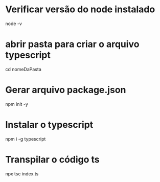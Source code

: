 # Verificar versão do node instalado 
node -v
# abrir pasta para criar o arquivo typescript
cd nomeDaPasta
# Gerar arquivo package.json
npm init -y
# Instalar o typescript
npm i -g typescript
# Transpilar o código ts
npx tsc index.ts
